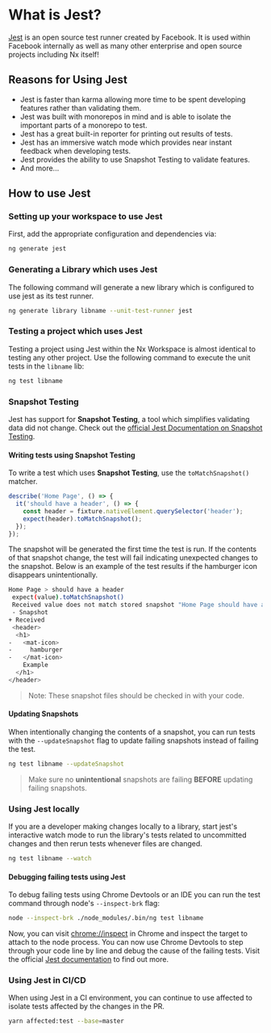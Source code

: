 # What is Jest?

[Jest](https://jestjs.io/) is an open source test runner created by Facebook. It is used within Facebook internally as well as many other enterprise and open source projects including Nx itself!

## Reasons for Using Jest

- Jest is faster than karma allowing more time to be spent developing features rather than validating them.
- Jest was built with monorepos in mind and is able to isolate the important parts of a monorepo to test.
- Jest has a great built-in reporter for printing out results of tests.
- Jest has an immersive watch mode which provides near instant feedback when developing tests.
- Jest provides the ability to use Snapshot Testing to validate features.
- And more...

## How to use Jest

### Setting up your workspace to use Jest

First, add the appropriate configuration and dependencies via:

```sh
ng generate jest
```

### Generating a Library which uses Jest

The following command will generate a new library which is configured to use jest as its test runner.

```sh
ng generate library libname --unit-test-runner jest
```

### Testing a project which uses Jest

Testing a project using Jest within the Nx Workspace is almost identical to testing any other project. Use the following command to execute the unit tests in the `libname` lib:

```sh
ng test libname
```

### Snapshot Testing

Jest has support for **Snapshot Testing**, a tool which simplifies validating data did not change. Check out the [official Jest Documentation on Snapshot Testing](https://jestjs.io/docs/en/snapshot-testing).

#### Writing tests using Snapshot Testing

To write a test which uses **Snapshot Testing**, use the `toMatchSnapshot()` matcher.

```ts
describe('Home Page', () => {
  it('should have a header', () => {
    const header = fixture.nativeElement.querySelector('header');
    expect(header).toMatchSnapshot();
  });
});
```

The snapshot will be generated the first time the test is run. If the contents of that snapshot change, the test will fail indicating unexpected changes to the snapshot. Below is an example of the test results if the hamburger icon disappears unintentionally.

```sh
Home Page > should have a header
 expect(value).toMatchSnapshot()
 Received value does not match stored snapshot "Home Page should have a header 1".
 - Snapshot
+ Received
 <header>
  <h1>
-   <mat-icon>
-     hamburger
-   </mat-icon>
    Example
  </h1>
</header>
```

> Note: These snapshot files should be checked in with your code.

#### Updating Snapshots

When intentionally changing the contents of a snapshot, you can run tests with the `--updateSnapshot` flag to update failing snapshots instead of failing the test.

```sh
ng test libname --updateSnapshot
```

> Make sure no **unintentional** snapshots are failing **BEFORE** updating failing snapshots.

### Using Jest locally

If you are a developer making changes locally to a library, start jest's interactive watch mode to run the library's tests related to uncommitted changes and then rerun tests whenever files are changed.

```sh
ng test libname --watch
```

#### Debugging failing tests using Jest

To debug failing tests using Chrome Devtools or an IDE you can run the test command through node's `--inspect-brk` flag:

```sh
node --inspect-brk ./node_modules/.bin/ng test libname
```

Now, you can visit [chrome://inspect](chrome://inspect) in Chrome and inspect the target to attach to the node process. You can now use Chrome Devtools to step through your code line by line and debug the cause of the failing tests. Visit the official [Jest documentation](https://jestjs.io/docs/en/troubleshooting#tests-are-failing-and-you-don-t-know-why) to find out more.

### Using Jest in CI/CD

When using Jest in a CI environment, you can continue to use affected to isolate tests affected by the changes in the PR.

```sh
yarn affected:test --base=master
```
